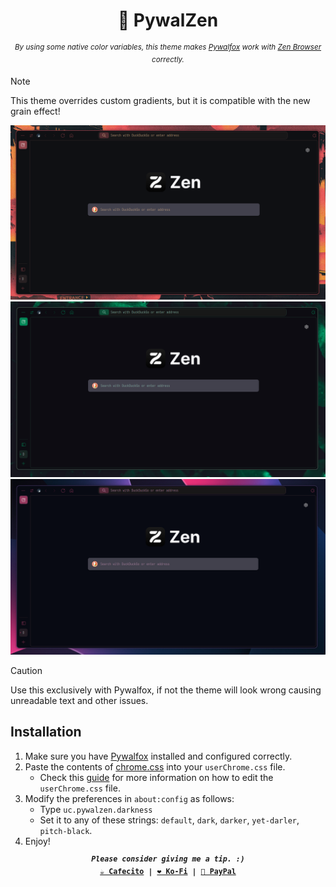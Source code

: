 <h1 align="center">🎨 PywalZen</h1>

<p align="center"><sup><i>By using some native color variables, this theme makes <a href="https://github.com/Frewacom/pywalfox">Pywalfox</a> work with <a href="https://zen-browser.app/">Zen Browser</a> correctly.</i></sup></p>

> [!NOTE]
> This theme overrides custom gradients, but it is compatible with the new grain effect!

![](./screenshots/1.png)
![](./screenshots/2.png)
![](./screenshots/3.png)

> [!CAUTION]
> Use this exclusively with Pywalfox, if not the theme will look wrong causing unreadable text and other issues.

## Installation
1. Make sure you have [Pywalfox](https://github.com/Frewacom/pywalfox) installed and configured correctly.
2. Paste the contents of [chrome.css](https://github.com/Axenide/PywalZen/blob/main/chrome.css) into your `userChrome.css` file. 
    - Check this [guide](https://docs.zen-browser.app/guides/live-editing) for more information on how to edit the `userChrome.css` file.
3. Modify the preferences in `about:config` as follows:
    - Type `uc.pywalzen.darkness`
    - Set it to any of these strings: `default`, `dark`, `darker`, `yet-darler`, `pitch-black`.
4. Enjoy!

<p align="center">
<samp>
  <sup>
    <b>
    <i>Please consider giving me a tip. :)</i>
    <br>
    <a href="https://cafecito.app/axenide">☕ Cafecito</a> |
    <a href="https://ko-fi.com/axenide">❤️ Ko-Fi</a> |
    <a href="https://paypal.me/Axenide">💸 PayPal</a>
  </sup>
</samp>
</p>
